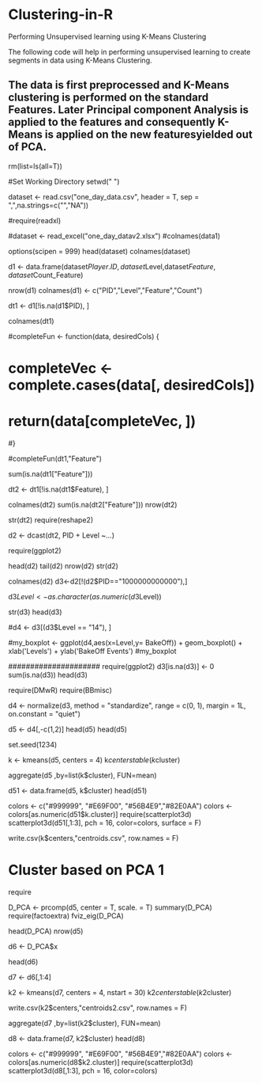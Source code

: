 # Clustering-in-R
Performing Unsupervised learning using K-Means Clustering

The following code will help in performing unsupervised learning to create segments in data using K-Means Clustering.

The data is first preprocessed and K-Means clustering is performed on the standard Features. Later Principal component Analysis is applied to the features and consequently K-Means is applied on the new featuresyielded out of PCA. 
---------------------------------------------------------------
rm(list=ls(all=T))

#Set Working Directory
setwd(" ")

dataset <- read.csv("one_day_data.csv", header = T, sep = ",",na.strings=c("","NA"))

#require(readxl)

#dataset <- read_excel("one_day_datav2.xlsx")
#colnames(data1)

options(scipen = 999)
head(dataset)
colnames(dataset)

d1 <- data.frame(dataset$Player.ID,dataset$Level,dataset$Feature, dataset$Count_Feature)

nrow(d1)
colnames(d1) <- c("PID","Level","Feature","Count")

dt1 <- d1[!is.na(d1$PID), ]

colnames(dt1)

#completeFun <- function(data, desiredCols) {
#  completeVec <- complete.cases(data[, desiredCols])
#  return(data[completeVec, ])
#}

#completeFun(dt1,"Feature")

sum(is.na(dt1["Feature"]))

dt2 <- dt1[!is.na(dt1$Feature), ]

colnames(dt2)
sum(is.na(dt2["Feature"]))
nrow(dt2)

str(dt2)
require(reshape2)


d2 <- dcast(dt2, PID + Level ~...)

require(ggplot2)

head(d2)
tail(d2)
nrow(d2)
str(d2)

colnames(d2)
d3<-d2[!(d2$PID=="1000000000000"),]

d3$Level <- as.character(as.numeric(d3$Level))


str(d3)
head(d3)

#d4 <- d3[(d3$Level == "14"), ]



#my_boxplot <- ggplot(d4,aes(x=Level,y= BakeOff)) + geom_boxplot() + xlab('Levels') + ylab('BakeOff Events')
#my_boxplot


#####################
require(ggplot2)
d3[is.na(d3)] <- 0
sum(is.na(d3))
head(d3)

require(DMwR)
require(BBmisc)

d4 <- normalize(d3, method = "standardize", range = c(0, 1), margin = 1L, on.constant = "quiet")

d5 <- d4[,-c(1,2)]
head(d5)
head(d5)

set.seed(1234)

k <- kmeans(d5, centers = 4)
k$centers
table(k$cluster)

aggregate(d5 ,by=list(k$cluster), FUN=mean)

d51 <- data.frame(d5, k$cluster)
head(d51)


colors <- c("#999999", "#E69F00", "#56B4E9","#82E0AA")
colors <- colors[as.numeric(d51$k.cluster)]
require(scatterplot3d)
scatterplot3d(d51[,1:3], pch = 16, color=colors, surface = F)



write.csv(k$centers,"centroids.csv", row.names = F)
# Cluster based on PCA 1

require

D_PCA <- prcomp(d5, center = T, scale. = T)
summary(D_PCA)
require(factoextra)
fviz_eig(D_PCA)

head(D_PCA)
nrow(d5)

d6 <- D_PCA$x

head(d6)

d7 <- d6[,1:4]

k2 <- kmeans(d7, centers = 4, nstart = 30)
k2$centers
table(k2$cluster)

write.csv(k2$centers,"centroids2.csv", row.names = F)

aggregate(d7 ,by=list(k2$cluster), FUN=mean)

d8 <- data.frame(d7, k2$cluster)
head(d8)


colors <- c("#999999", "#E69F00", "#56B4E9","#82E0AA")
colors <- colors[as.numeric(d8$k2.cluster)]
require(scatterplot3d)
scatterplot3d(d8[,1:3], pch = 16, color=colors)
